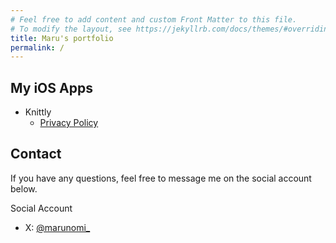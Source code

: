 ```yaml
---
# Feel free to add content and custom Front Matter to this file.
# To modify the layout, see https://jekyllrb.com/docs/themes/#overriding-theme-defaults
title: Maru's portfolio
permalink: /
---
```

## My iOS Apps
- Knittly
    - [Privacy Policy](./privacyPolicy.html)

## Contact

If you have any questions, feel free to message me on the social account below.

Social Account
- X: [@marunomi_](https://twitter.com/marunomi_)